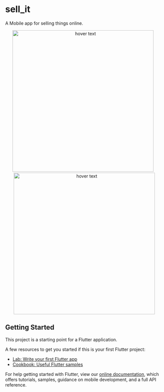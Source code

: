 # sell_it

A Mobile app for selling things online.

<p align="center">
  <img src="https://drive.google.com/uc?export=view&id=1omotFwhHi16Ymu2hZCR9nzSpnGDU9iZT" height="450em" title="hover text"> &nbsp
  <img src="https://drive.google.com/uc?export=view&id=18_VTAIh5GcOULx0K8L_TJefhism4opde" height="450em" title="hover text">  
</p>

## Getting Started

This project is a starting point for a Flutter application.

A few resources to get you started if this is your first Flutter project:

- [Lab: Write your first Flutter app](https://flutter.dev/docs/get-started/codelab)
- [Cookbook: Useful Flutter samples](https://flutter.dev/docs/cookbook)

For help getting started with Flutter, view our
[online documentation](https://flutter.dev/docs), which offers tutorials,
samples, guidance on mobile development, and a full API reference.
